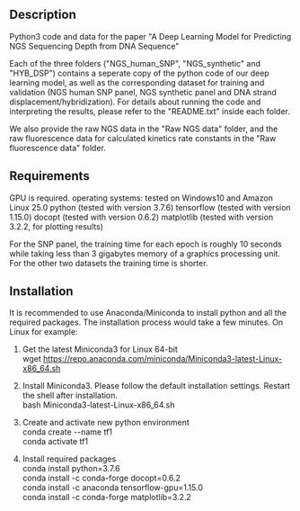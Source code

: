 Description
------------------------
Python3 code and data for the paper "A Deep Learning Model for Predicting NGS Sequencing Depth from DNA Sequence"

Each of the three folders ("NGS_human_SNP", "NGS_synthetic" and "HYB_DSP") contains a seperate copy of the python code of our deep learning model, as well as the corresponding dataset for training and validation (NGS human SNP panel, NGS synthetic panel and DNA strand displacement/hybridization). For details about running the code and interpreting the results, please refer to the "README.txt" inside each folder. 

We also provide the raw NGS data in the "Raw NGS data" folder, and the raw fluorescence data for calculated kinetics rate constants in the "Raw fluorescence data" folder. 


Requirements
------------------------
GPU is required. 
operating systems: tested on Windows10 and Amazon Linux 25.0
python (tested with version 3.7.6)
tensorflow (tested with version 1.15.0)
docopt (tested with version 0.6.2)
matplotlib (tested with version 3.2.2, for plotting results)

For the SNP panel, the training time for each epoch is roughly 10 seconds while taking less than 3 gigabytes memory of a graphics processing unit. For the other two datasets the training time is shorter. 


Installation
------------------------
It is recommended to use Anaconda/Miniconda to install python and all the required packages. The installation process would take a few minutes. 
On Linux for example: 
1. Get the latest Miniconda3 for Linux 64-bit\
wget https://repo.anaconda.com/miniconda/Miniconda3-latest-Linux-x86_64.sh

2. Install Miniconda3. Please follow the default installation settings. Restart the shell after installation.\
bash Miniconda3-latest-Linux-x86_64.sh

3. Create and activate new python environment\
conda create --name tf1\
conda activate tf1

4. Install required packages\
conda install python=3.7.6\
conda install -c conda-forge docopt=0.6.2\
conda install -c anaconda tensorflow-gpu=1.15.0\
conda install -c conda-forge matplotlib=3.2.2
